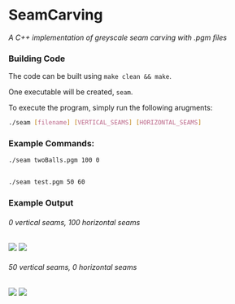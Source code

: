 # SeamCarving

_A C++ implementation of greyscale seam carving with .pgm files_


### Building Code
The code can be built using `make clean && make`.

One executable will be created, `seam`.

To execute the program, simply run the following arugments:
```bash
./seam [filename] [VERTICAL_SEAMS] [HORIZONTAL_SEAMS]
```
### Example Commands:

```bash 
./seam twoBalls.pgm 100 0
```
```bash

./seam test.pgm 50 60
```
### Example Output
###### _0_ vertical seams, _100_ horizontal seams <br>
![](https://s23.postimg.org/4kla6onbv/joconde.png)
![](https://s23.postimg.org/b9rtmp8nv/joconde_processed.png)<br>
###### _50_ vertical seams, _0_ horizontal seams <br>
![](https://s23.postimg.org/4kla6onbv/joconde.png)
![](https://s23.postimg.org/uqcj983rv/joconde_processed_1.png)